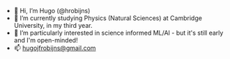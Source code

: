 - 👋 Hi, I’m Hugo (@hrobijns)
- 🚀 I’m currently studying Physics (Natural Sciences) at Cambridge University, in my third year.
- 👀 I’m particularly interested in science informed ML/AI - but it's still early and I'm open-minded!
- 📫 hugojfrobijns@gmail.com
